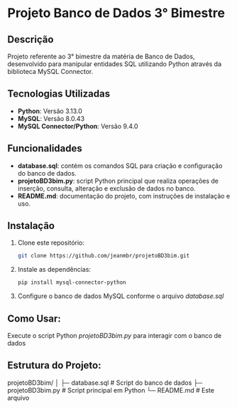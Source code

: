 # Projeto Banco de Dados 3° Bimestre

## Descrição
Projeto referente ao 3° bimestre da matéria de Banco de Dados, desenvolvido para manipular entidades SQL utilizando Python através da biblioteca MySQL Connector.

## Tecnologias Utilizadas
- **Python**: Versão 3.13.0
- **MySQL**: Versão 8.0.43
- **MySQL Connector/Python**: Versão 9.4.0

 ## Funcionalidades
- **database.sql**: contém os comandos SQL para criação e configuração do banco de dados.
- **projetoBD3bim.py**: script Python principal que realiza operações de inserção, consulta, alteração e exclusão de dados no banco.
- **README.md**: documentação do projeto, com instruções de instalação e uso.

## Instalação
1. Clone este repositório:
   ```bash
   git clone https://github.com/jeanmbr/projetoBD3bim.git
2. Instale as dependências:
   ```bash
   pip install mysql-connector-python
3. Configure o banco de dados MySQL conforme o arquivo *database.sql* 

## Como Usar:
Execute o script Python *projetoBD3bim.py* para interagir com o banco de dados

## Estrutura do Projeto:
projetoBD3bim/
│
├─ database.sql        # Script do banco de dados
├─ projetoBD3bim.py    # Script principal em Python
└─ README.md           # Este arquivo
